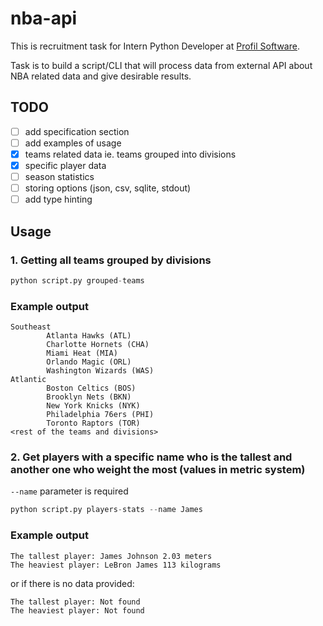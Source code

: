 # nba-api

This is recruitment task for Intern Python Developer at [Profil Software](https://profil-software.com/).

Task is to build a script/CLI that will process data from external API about NBA related data and give desirable results.

## TODO

- [ ] add specification section
- [ ] add examples of usage
- [x] teams related data ie. teams grouped into divisions
- [x] specific player data
- [ ] season statistics
- [ ] storing options (json, csv, sqlite, stdout)
- [ ] add type hinting

## Usage

### 1. Getting all teams grouped by divisions

```py
python script.py grouped-teams
```

### Example output

```
Southeast
        Atlanta Hawks (ATL)
        Charlotte Hornets (CHA)
        Miami Heat (MIA)
        Orlando Magic (ORL)
        Washington Wizards (WAS)
Atlantic
        Boston Celtics (BOS)
        Brooklyn Nets (BKN)
        New York Knicks (NYK)
        Philadelphia 76ers (PHI)
        Toronto Raptors (TOR)
<rest of the teams and divisions>
```

### 2. Get players with a specific name who is the tallest and another one who weight the most (values in metric system)

`--name` parameter is required

```py
python script.py players-stats --name James
```

### Example output

```
The tallest player: James Johnson 2.03 meters
The heaviest player: LeBron James 113 kilograms
```

or if there is no data provided:

```
The tallest player: Not found
The heaviest player: Not found
```
